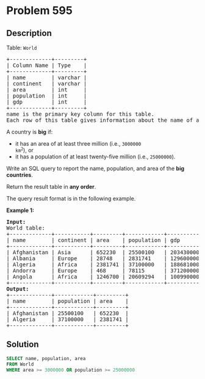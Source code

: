 # Problem 595

## Description

Table: `World`

<pre>
+-------------+---------+
| Column Name | Type    |
+-------------+---------+
| name        | varchar |
| continent   | varchar |
| area        | int     |
| population  | int     |
| gdp         | int     |
+-------------+---------+
name is the primary key column for this table.
Each row of this table gives information about the name of a country, the continent to which it belongs, its area, the population, and its GDP value.
</pre>

A country is **big** if:

- it has an area of at least three million (i.e., <code>3000000 km<sup>2</sup></code>), or
- it has a population of at least twenty-five million (i.e., `25000000`).

Write an SQL query to report the name, population, and area of the **big countries**.

Return the result table in **any order**.

The query result format is in the following example.

**Example 1:**

<pre>
<b>Input:</b> 
World table:
+-------------+-----------+---------+------------+--------------+
| name        | continent | area    | population | gdp          |
+-------------+-----------+---------+------------+--------------+
| Afghanistan | Asia      | 652230  | 25500100   | 20343000000  |
| Albania     | Europe    | 28748   | 2831741    | 12960000000  |
| Algeria     | Africa    | 2381741 | 37100000   | 188681000000 |
| Andorra     | Europe    | 468     | 78115      | 3712000000   |
| Angola      | Africa    | 1246700 | 20609294   | 100990000000 |
+-------------+-----------+---------+------------+--------------+
<b>Output:</b> 
+-------------+------------+---------+
| name        | population | area    |
+-------------+------------+---------+
| Afghanistan | 25500100   | 652230  |
| Algeria     | 37100000   | 2381741 |
+-------------+------------+---------+
</pre>

## Solution

```sql
SELECT name, population, area
FROM World
WHERE area >= 3000000 OR population >= 25000000
```

